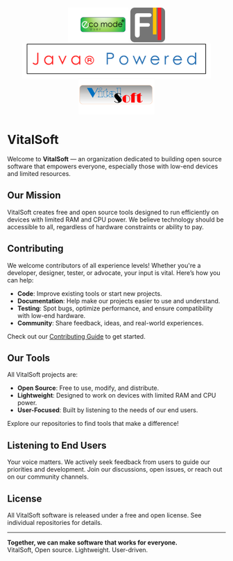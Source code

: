<p align="center">
  <img src="ecomode.png" alt="ecomode" height="80">
  <img src="FileStudioMainIcon.png" alt="FileStudioMainIcon" height="80">
  <img src="javapowered.png" alt="javapowered" height="80">
  <img src="VitalSoft1.png" alt="VitalSoft1" height="80">
  
</p>

# VitalSoft

Welcome to **VitalSoft** — an organization dedicated to building open source software that empowers everyone, especially those with low-end devices and limited resources.

## Our Mission

VitalSoft creates free and open source tools designed to run efficiently on devices with limited RAM and CPU power. We believe technology should be accessible to all, regardless of hardware constraints or ability to pay.

## Contributing

We welcome contributors of all experience levels! Whether you're a developer, designer, tester, or advocate, your input is vital. Here’s how you can help:

- **Code**: Improve existing tools or start new projects.
- **Documentation**: Help make our projects easier to use and understand.
- **Testing**: Spot bugs, optimize performance, and ensure compatibility with low-end hardware.
- **Community**: Share feedback, ideas, and real-world experiences.

Check out our [Contributing Guide](CONTRIBUTING.md) to get started.

## Our Tools

All VitalSoft projects are:

- **Open Source**: Free to use, modify, and distribute.
- **Lightweight**: Designed to work on devices with limited RAM and CPU power.
- **User-Focused**: Built by listening to the needs of our end users.

Explore our repositories to find tools that make a difference!

## Listening to End Users

Your voice matters. We actively seek feedback from users to guide our priorities and development. Join our discussions, open issues, or reach out on our community channels.

## License

All VitalSoft software is released under a free and open license. See individual repositories for details.

---

**Together, we can make software that works for everyone.**  
VitalSoft, Open source. Lightweight. User-driven.
